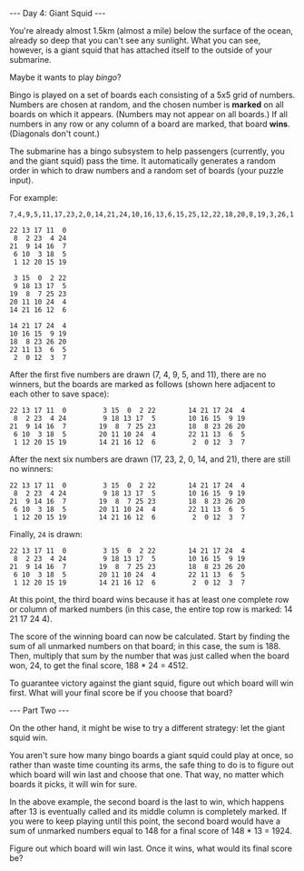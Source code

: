 --- Day 4: Giant Squid ---

You're already almost 1.5km (almost a mile) below the surface of the ocean,
already so deep that you can't see any sunlight.
What you can see, however,
is a giant squid that has attached itself to the outside of your submarine.

Maybe it wants to play _bingo_?

Bingo is played on a set of boards each consisting of a 5x5 grid of numbers.
Numbers are chosen at random,
and the chosen number is **marked** on all boards on which it appears.
(Numbers may not appear on all boards.)
If all numbers in any row or any column of a board are marked, that board **wins**.
(Diagonals don't count.)

The submarine has a bingo subsystem to help passengers 
(currently, you and the giant squid) 
pass the time.
It automatically generates a random order in which to draw numbers 
and a random set of boards (your puzzle input).

For example:

```
7,4,9,5,11,17,23,2,0,14,21,24,10,16,13,6,15,25,12,22,18,20,8,19,3,26,1

22 13 17 11  0
 8  2 23  4 24
21  9 14 16  7
 6 10  3 18  5
 1 12 20 15 19

 3 15  0  2 22
 9 18 13 17  5
19  8  7 25 23
20 11 10 24  4
14 21 16 12  6

14 21 17 24  4
10 16 15  9 19
18  8 23 26 20
22 11 13  6  5
 2  0 12  3  7
```

After the first five numbers are drawn (7, 4, 9, 5, and 11),
there are no winners, 
but the boards are marked as follows (shown here adjacent to each other to save space):

```
22 13 17 11  0         3 15  0  2 22        14 21 17 24  4
 8  2 23  4 24         9 18 13 17  5        10 16 15  9 19
21  9 14 16  7        19  8  7 25 23        18  8 23 26 20
 6 10  3 18  5        20 11 10 24  4        22 11 13  6  5
 1 12 20 15 19        14 21 16 12  6         2  0 12  3  7
```

After the next six numbers are drawn (17, 23, 2, 0, 14, and 21), 
there are still no winners:

```
22 13 17 11  0         3 15  0  2 22        14 21 17 24  4
 8  2 23  4 24         9 18 13 17  5        10 16 15  9 19
21  9 14 16  7        19  8  7 25 23        18  8 23 26 20
 6 10  3 18  5        20 11 10 24  4        22 11 13  6  5
 1 12 20 15 19        14 21 16 12  6         2  0 12  3  7
```

Finally, `24` is drawn:

```
22 13 17 11  0         3 15  0  2 22        14 21 17 24  4
 8  2 23  4 24         9 18 13 17  5        10 16 15  9 19
21  9 14 16  7        19  8  7 25 23        18  8 23 26 20
 6 10  3 18  5        20 11 10 24  4        22 11 13  6  5
 1 12 20 15 19        14 21 16 12  6         2  0 12  3  7
```

At this point, 
the third board wins because it has 
at least one complete row or column of marked numbers
(in this case, the entire top row is marked: 14 21 17 24 4).

The score of the winning board can now be calculated.
Start by finding the sum of all unmarked numbers on that board; 
in this case, the sum is 188.
Then, multiply that sum by the number that was just called when the board won, 24, 
to get the final score, 188 * 24 = 4512.

To guarantee victory against the giant squid, 
figure out which board will win first. 
What will your final score be if you choose that board?


--- Part Two ---

On the other hand, 
it might be wise to try a different strategy: let the giant squid win.

You aren't sure how many bingo boards a giant squid could play at once, 
so rather than waste time counting its arms, 
the safe thing to do is to figure out which board will win last 
and choose that one.
That way, no matter which boards it picks, it will win for sure.

In the above example, 
the second board is the last to win, 
which happens after 13 is eventually called and its middle column is completely marked.
If you were to keep playing until this point,
the second board would have a sum of unmarked numbers equal to 148
for a final score of 148 * 13 = 1924.

Figure out which board will win last.
Once it wins, what would its final score be?
